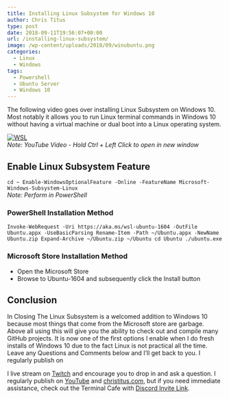 ```yaml
---
title: Installing Linux Subsystem for Windows 10
author: Chris Titus
type: post
date: 2018-09-11T19:56:07+00:00
url: /installing-linux-subsystem/
image: /wp-content/uploads/2018/09/winubuntu.png
categories:
  - Linux
  - Windows
tags:
  - Powershell
  - Ubuntu Server
  - Windows 10
---
```

The following video goes over installing Linux Subsystem on Windows 10. Most notably it allows you to run Linux terminal commands in Windows 10 without having a virtual machine or dual boot into a Linux operating system. <!--more-->

[![WSL](https://img.youtube.com/vi/RriP3LmuKNA/0.jpg)](https://www.youtube.com/watch?v=RriP3LmuKNA)  
_Note: YouTube Video - Hold Ctrl + Left Click to open in new window_

## Enable Linux Subsystem Feature

`cd ~
Enable-WindowsOptionalFeature -Online -FeatureName Microsoft-Windows-Subsystem-Linux`  
_Note: Perform in PowerShell_ 

### PowerShell Installation Method

`Invoke-WebRequest -Uri https://aka.ms/wsl-ubuntu-1604 -OutFile Ubuntu.appx -UseBasicParsing
Rename-Item -Path ~/Ubuntu.appx -NewName Ubuntu.zip
Expand-Archive ~/Ubuntu.zip ~/Ubuntu cd Ubuntu ./ubuntu.exe` 

### Microsoft Store Installation Method

  * Open the Microsoft Store
  * Browse to Ubuntu-1604 and subsequently click the Install button

## Conclusion

In Closing The Linux Subsystem is a welcomed addition to Windows 10 because most things that come from the Microsoft store are garbage. Above all using this will give you the ability to check out and compile many GitHub projects. It is now one of the first options I enable when I do fresh installs of Windows 10 due to the fact Linux is not practical all the time. Leave any Questions and Comments below and I’ll get back to you. I regularly publish on 

I live stream on [Twitch][1] and encourage you to drop in and ask a question. I regularly publish on [YouTube][2] and [christitus.com][3], but if you need immediate assistance, check out the Terminal Cafe with [Discord Invite Link][4].

 [1]: https://twitch.tv/christitustech
 [2]: https://www.youtube.com/c/ChrisTitusTech
 [3]: https://christitus.com/
 [4]: https://christitus.com/discord
